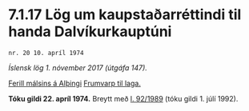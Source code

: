 # 7.1.17 Lög um kaupstaðarréttindi til handa Dalvíkurkauptúni

`nr. 20 10. apríl 1974`

_Íslensk lög 1. nóvember 2017 (útgáfa 147)._

[Ferill málsins á Alþingi](https://www.althingi.is/thingstorf/thingmalalistar-eftir-thingum/ferill/?ltg=94&mnr=100)
[Frumvarp til laga.](https://www.althingi.is/altext/94/s/pdf/0118.pdf)

**Tóku gildi 22. apríl 1974.**
Breytt með
[l. 92/1989](https://althingi.is/altext/stjt/1989.092.html) (tóku gildi 1. júlí 1992).


